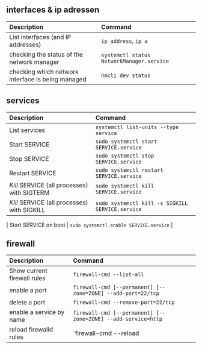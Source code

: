 ## interfaces & ip adressen
| Description                             | Command                |
| :---                               | :---                   |
| List interfaces (and IP addresses) | `ip address`, `ip a`   |
| checking the status of the network manager| `systemctl status NetworkManager.service` |
| checking which network interface is being managed | `nmcli dev status` |

## services
| Description                             | Command                |
| :---                               | :---                   |
| List services                               | `systemctl list-units --type service`            |
| Start SERVICE                               | `sudo systemctl start SERVICE.service`           |
| Stop SERVICE                                | `sudo systemctl stop SERVICE.service`            |
| Restart SERVICE                             | `sudo systemctl restart SERVICE.service`         |
| *Kill* SERVICE (all processes) with SIGTERM | `sudo systemctl kill SERVICE.service`            |
| *Kill* SERVICE (all processes) with SIGKILL | `sudo systemctl kill -s SIGKILL SERVICE.service` |

| Start SERVICE on boot                       | `sudo systemctl enable SERVICE.service`          |

## firewall
| Description                             | Command                |
| :---                               | :---                   |
| Show current firewall rules | `firewall-cmd --list-all`            |
| enable a port | `firewall-cmd [--permanent] [--zone=ZONE] --add-port=22/tcp`|
| delete a port| `firewall-cmd --remove-port=22/tcp` |
| enable a service by name | `firewall-cmd [--permanent] [--zone=ZONE] --add-service=http` |
| reload firewalld rules | `firewall-cmd --reload |
